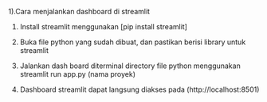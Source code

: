 1).Cara menjalankan dashboard di streamlit

1. Install streamlit menggunakan [pip install streamlit]

2. Buka file python yang sudah dibuat, dan pastikan berisi  library untuk streamlit

3. Jalankan dash board diterminal directory file python menggunakan streamlit run app.py (nama proyek)

4. Dashboard streamlit dapat langsung diakses pada (http://localhost:8501)


